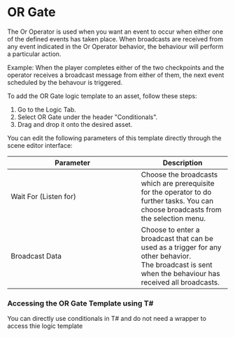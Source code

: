 # OR Gate

The Or Operator is used when you want an event to occur when either one of the defined events has taken place. When broadcasts are received from any event indicated in the Or Operator behavior, the behaviour will perform a particular action.

Example: When the player completes either of the two checkpoints and the operator receives a broadcast message from either of them, the next event scheduled by the behavour is triggered.

To add the OR Gate logic template to an asset, follow these steps:

1. Go to the Logic Tab.
2. Select OR Gate under the header "Conditionals".
3. Drag and drop it onto the desired asset.

You can edit the following parameters of this template directly through the scene editor interface:

<table><thead><tr><th width="282">Parameter</th><th>Description</th></tr></thead><tbody><tr><td>Wait For (Listen for)</td><td>Choose the broadcasts which are prerequisite for the operator to do further tasks. You can choose broadcasts from the selection menu. </td></tr><tr><td>Broadcast Data</td><td>Choose to enter a broadcast that can be used as a trigger for any other behavior. <br>The broadcast is sent when the behaviour has received all broadcasts.</td></tr></tbody></table>

### Accessing the OR Gate Template using T\#

You can directly use conditionals in T# and do not need a wrapper to access thie logic template


